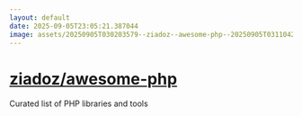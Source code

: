 ```yaml
---
layout: default
date: 2025-09-05T23:05:21.387044
image: assets/20250905T030203579--ziadoz--awesome-php--20250905T031104200--cropped.png
---
```


# [ziadoz/awesome-php](https://github.com/ziadoz/awesome-php)

Curated list of PHP libraries and tools
